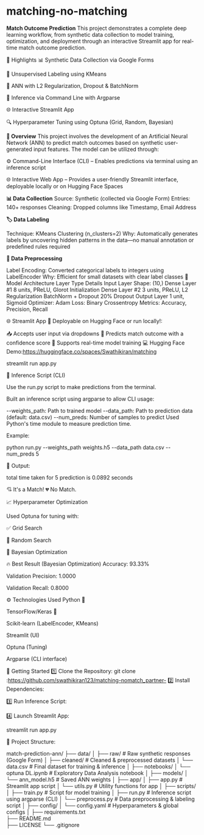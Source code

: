 # matching-no-matching

**Match Outcome Prediction**
This project demonstrates a complete deep learning workflow, from synthetic data collection to model training, optimization, and deployment through an interactive Streamlit app for real-time match outcome prediction.

📌 Highlights
📊 Synthetic Data Collection via Google Forms

🧠 Unsupervised Labeling using KMeans

🔐 ANN with L2 Regularization, Dropout & BatchNorm

🧪 Inference via Command Line with Argparse

🌐 Interactive Streamlit App

🔍 Hyperparameter Tuning using Optuna (Grid, Random, Bayesian)

**🎯 Overview**
This project involves the development of an Artificial Neural Network (ANN) to predict match outcomes based on synthetic user-generated input features. The model can be utilized through:

⚙ Command-Line Interface (CLI) – Enables predictions via terminal using an inference script

🌐 Interactive Web App – Provides a user-friendly Streamlit interface, deployable locally or on Hugging Face Spaces

**📊 Data Collection**
Source: Synthetic (collected via Google Form)
Entries: 140+ responses
Cleaning: Dropped columns like Timestamp, Email Address

**🏷 Data Labeling**

Technique: KMeans Clustering (n_clusters=2)
Why: Automatically generates labels by uncovering hidden patterns in the data—no manual annotation or predefined rules required

**🔧 Data Preprocessing**

Label Encoding: Converted categorical labels to integers using LabelEncoder
Why: Efficient for small datasets with clear label classes
🧠 Model Architecture
Layer Type	Details
Input Layer	Shape: (10,)
Dense Layer #1	8 units, PReLU, Glorot Initialization
Dense Layer #2	3 units, PReLU, L2 Regularization
BatchNorm + Dropout	20% Dropout
Output Layer	1 unit, Sigmoid
Optimizer: Adam
Loss: Binary Crossentropy
Metrics: Accuracy, Precision, Recall

🌐 Streamlit App
🚀 Deployable on Hugging Face or run locally!:

📥 Accepts user input via dropdowns
🔮 Predicts match outcome with a confidence score
🧠 Supports real-time model training
💻 Hugging Face Demo:https://huggingface.co/spaces/Swathikiran/matching

streamlit run app.py

🧪 Inference Script (CLI)

Use the run.py script to make predictions from the terminal.


Built an inference script using argparse to allow CLI usage:


--weights_path: Path to trained model
--data_path: Path to prediction data (default: data.csv)
--num_preds: Number of samples to predict
Used Python's time module to measure prediction time.

Example:

python run.py --weights_path weights.h5 --data_path data.csv --num_preds 5

🧠 Output:

total time taken for 5 prediction is 0.0892 seconds

💘 It's a Match!
💔 No Match.

📈 Hyperparameter Optimization

Used Optuna for tuning with:

✅ Grid Search

🎲 Random Search

🔁 Bayesian Optimization

🔥 Best Result (Bayesian Optimization)
Accuracy: 93.33%

Validation Precision: 1.0000

Validation Recall: 0.8000

⚙ Technologies Used
Python 🐍

TensorFlow/Keras 🧠

Scikit-learn (LabelEncoder, KMeans)

Streamlit (UI)

Optuna (Tuning)

Argparse (CLI interface)

🚀 Getting Started
1️⃣ Clone the Repository:
git clone :https://github.com/swathikiran123/matching-nomatch_partner-
2️⃣ Install Dependencies:

3️⃣ Run Inference Script:

4️⃣ Launch Streamlit App:

streamlit run app.py

📂 Project Structure:

match-prediction-ann/
├── data/
│   ├── raw/                 # Raw synthetic responses (Google Form)
│   ├── cleaned/             # Cleaned & preprocessed datasets
│   └── data.csv            # Final dataset for training & inference
│
├── notebooks/
│   └── optuna DL.ipynb           # Exploratory Data Analysis notebook
│
├── models/
│   └── ann_model.h5        # Saved ANN weights
│
├── app/
│   ├── app.py             # Streamlit app script
│   └── utils.py           # Utility functions for app
│
├── scripts/
│   ├── train.py          # Script for model training
│   ├── run.py            # Inference script using argparse (CLI)
│   └── preprocess.py     # Data preprocessing & labeling script
│
├── config/
│   └── config.yaml       # Hyperparameters & global configs
│
├── requirements.txt     
├── README.md           
├── LICENSE
└── .gitignore


